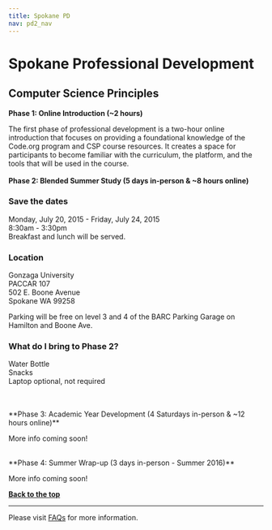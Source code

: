 ```yaml
---
title: Spokane PD
nav: pd2_nav
---
```

<a id="top"></a>

# Spokane Professional Development

## Computer Science Principles

**Phase 1: Online Introduction (~2 hours)**

The first phase of professional development is a two-hour online introduction that focuses on providing a foundational knowledge of the Code.org program and CSP course resources. It creates a space for participants to become familiar with the curriculum, the platform, and the tools that will be used in the course.
</br>
</br>
**Phase 2: Blended Summer Study (5 days in-person & ~8 hours online)**

### Save the dates

Monday, July 20, 2015 - Friday, July 24, 2015
<br/>
8:30am - 3:30pm
<br />
Breakfast and lunch will be served. 

### Location
Gonzaga University
<br />
PACCAR 107 
<br />
502 E. Boone Avenue
<br /> 
Spokane WA 99258
<br /> 

Parking will be free on level 3 and 4 of the BARC Parking Garage on Hamilton and Boone Ave.


### What do I bring to Phase 2?

Water Bottle
<br />
Snacks
<br />
Laptop optional, not required

</br>
</br>
**Phase 3: Academic Year Development (4 Saturdays in-person & ~12 hours online)**

More info coming soon!  

</br>
**Phase 4: Summer Wrap-up (3 days in-person - Summer 2016)**

More info coming soon!


[**Back to the top**](#top)

----------
Please visit [FAQs](/educate/pd/15-16/faq) for more information.

<br />
<br />